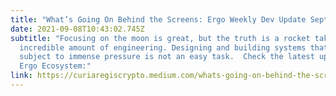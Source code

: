 ```yaml
---
title: "What’s Going On Behind the Screens: Ergo Weekly Dev Update September 8th"
date: 2021-09-08T10:43:02.745Z
subtitle: "Focusing on the moon is great, but the truth is a rocket takes an
  incredible amount of engineering. Designing and building systems that are
  subject to immense pressure is not an easy task.  Check the latest updates on
  Ergo Ecosystem:"
link: https://curiaregiscrypto.medium.com/whats-going-on-behind-the-screens-ergo-weekly-dev-update-september-8th-970e29b4fcc4
---
```

